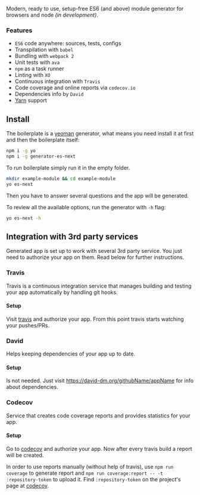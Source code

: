 Modern, ready to use, setup-free ES6 (and above) module generator for browsers and node *(in development)*.
 
### Features
* `ES6` code anywhere: sources, tests, configs
* Transpilation with `babel`
* Bundling with `webpack 2`
* Unit tests with `ava`
* `npm` as a task runner
* Linting with `XO`
* Continuous integration with `Travis`
* Code coverage and online reports via `codecov.io`
* Dependencies info by `David`
* [Yarn](https://yarnpkg.com/en/) support

## Install

The boilerplate is a [yeoman](http://yeoman.io) generator, what means you need install it at first and then the 
boilerplate itself:

```bash
npm i -g yo
npm i -g generator-es-next
```

To run boilerplate simply run it in the empty folder.

```bash
mkdir example-module && cd example-module
yo es-next
```

Then you have to answer several questions and the app will be generated.

To review all the available options, run the generator with `-h` flag:

```bash
yo es-next -h
```

## Integration with 3rd party services

Generated app is set up to work with several 3rd party service. You just need to authorize your app on them. Read below
for further instructions.

### Travis

Travis is a continuous integration service that manages building and testing your app automatically by handling git 
hooks.

#### Setup

Visit [travis](http://travis-ci.org) and authorize your app. From this point travis starts watching your pushes/PRs.

### David

Helps keeping dependencies of your app up to date.

#### Setup

Is not needed. Just visit https://david-dm.org/githubName/appName for info about dependencies.

### Codecov

Service that creates code coverage reports and provides statistics for your app.

#### Setup

Go to [codecov](https://codecov.io) and authorize your app. Now after every travis build a report will be created.

In order to use  reports manually (without help of travis), use `npm run coverage` to generate report 
and `npm run coverage:report -- -t :repository-token` to upload it. Find `:repository-token` on the project's 
page at [codecov](https://codecov.io).
